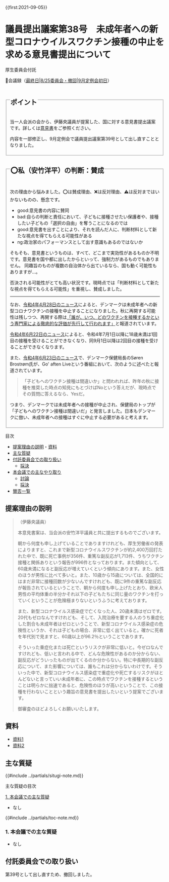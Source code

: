 {{first:2021-09-05}}

# 議員提出議案第38号　未成年者への新型コロナウイルスワクチン接種の中止を求める意見書提出について

<i class="fa fa-gavel" aria-hidden="true"></i> 厚生委員会付託

<p id="read-kaigiroku">📄会議録（<a href="https://ssp.kaigiroku.net/tenant/kodaira/SpMinuteView.html?council_id=1225&schedule_id=6&minute_id=133&is_search=true">最終日</a>|<a href="https://ssp.kaigiroku.net/tenant/kodaira/SpMinuteView.html?council_id=1239&schedule_id=2&minute_id=4&is_search=true">8/25委員会・撤回</a>|<a href="https://ssp.kaigiroku.net/tenant/kodaira/SpMinuteView.html?council_id=1240&schedule_id=2&minute_id=575&is_search=true">9月定例会初日</a>）</p>

<fieldset class="pnt">
  <legend><h2>ポイント</h2></legend>

当一人会派の会から、伊藤央議員が提案した、国に対する意見書提出議案です。詳しくは[意見書](./20210608_giin-gian-38-ikensyo.pdf)をご参照ください。

内容を一部修正し、9月定例会で議員提出議案第39号として出し直すこととなりました。

</fieldset>

<fieldset class="sanpi">
  <legend><h2>⭕️私（安竹洋平）の判断：賛成</h2></legend>

次の理由から悩みました。⭕️は賛成理由、❌は反対理由、⚠️は反対まではいかないものの、懸念です。

- good:意見書の内容に賛同
- bad:自らの判断と責任において、子どもに接種させたい保護者や、接種したい子どもの「選択の自由」を奪うことになるのでは
- good:意見書を出すことにより、それを読んだ人に、判断材料として新たな視点を得てもらえる可能性がある
- ng:政治家のパフォーマンスとして出す意識もあるのではないか

そもそも、意見書というものは、すべて、どこまで実効性があるものか不明です。意見書を国や都に出したからといって、強制力があるものでもありません。
同趣旨のものが複数の自治体から出ているなら、国も動く可能性もありますが…。

否決される可能性がとても高い状況です。現時点では「判断材料として新たな視点を得てもらえる可能性」を重視し、賛成しました。

---

なお、[令和4年4月28日のニュース](https://www.cnbc.com/2022/04/28/denmark-the-first-country-to-halt-its-covid-vaccination-program.html?__source=sharebar|twitter&par=sharebar)によると、デンマークは未成年者への新型コロナワクチンの接種を中止することになりました。秋に再開する可能性は残しつつ、再開する際は[「誰が、いつ、どのワクチンを接種するかという専門家による徹底的な評価が先行して行われます」](https://www.telegraph.co.uk/world-news/2022/04/26/denmark-becomes-first-country-suspend-covid-vaccine-programme/)と報道されています。

[令和4年6月22日のニュース](https://www.sst.dk/da/corona/vaccination)によると、令和4年7月1日以降に18歳未満は1回目の接種を受けることができなくなり、同9月1日以降は2回目の接種を受けることができなくなります。

また、[令和4年6月23日のニュース](https://nyheder.tv2.dk/2022-06-23-mette-frederiksen-staar-ved-beslutning-om-at-vaccinere-boern?fbclid=IwAR2IU0ntCa9tO7lDp3KEBV9p1hjYrQZ2g1j1Z84CPqQGtS6QCw11o69fFUo)で、デンマーク保健局長のSøren Brostrøm氏が、Go' aften Liveという番組において、次のように述べたと報道されています。

> 「子どもへのワクチン接種は間違いか」と問われれば、昨年の秋に接種を推奨した時点の知見にもとづけばNoという答えだが、現時点でその質問に答えるなら、Yesだ。

つまり、デンマークでは未成年者への接種が中止され、保健局のトップが「子どもへのワクチン接種は間違いだ」と発言しました。日本もデンマークに倣い、未成年者への接種はすぐに中止する必要があると考えます。

</fieldset>

<div class="toc">

目次

- [提案理由の説明](#提案理由の説明)・[資料](#資料)
- [主な質疑](#主な質疑)
- [付託委員会での取り扱い](#付託委員会での取り扱い)
  - [採決](#採決)
- [本会議での主なやり取り](#本会議での主なやり取り)
  - [討論](#討論)
  - [採決](#採決-1)
- [賛否一覧](#賛否一覧)

</div>

## 提案理由の説明
> （伊藤央議員）
>
> 本意見書案は、当会派の安竹洋平議員と共に提出するものでございます。
>
>朝から何度も申し上げていることでありますけれども、厚生労働省の発表によりますと、これまで新型コロナウイルスワクチンが約2,400万回打たれた中で、既に死亡事例が356件、重篤な副反応が1,713件、うちワクチン接種と関係ありという報告が996件となっております。また傾向として、60歳未満になると副反応が増えていくという傾向にあります。また、女性のほうが男性に比べて多いと。また、10歳から15歳については、全国的にはまだ非常に接種回数が少ないんですけれども、既に9件の重篤な副反応が報告されているということで、朝から何度も申し上げたとおり、欧米人男性の平均体重の半分かそれ以下の子どもたちに同じ量のワクチンを打っていくということが危険極まりないというふうに考えております。
>
>また、新型コロナウイルス感染症で亡くなった人、20歳未満はゼロです。20代もゼロなんですけれども、そして、入院治療を要する人のうち重症化した割合も未成年者はゼロということで、新型コロナウイルス感染症の危険性というか、それは子どもの場合、非常に低く出ていると。確かに死者を年代別で見ますと、60歳以上が96.2％ということであります。
>
>そういった重症化または死亡というリスクが非常に低いと。今ゼロなんですけれども、低いと言われる中で、どんな危険性があるのか分からない、副反応がどういったものが出てくるのか分からない。特に中長期的な副反応について、また影響については、誰もこれは分からないわけです。そういった中で、新型コロナウイルス感染症で重症化や死亡するリスクがほとんどないと言っていい未成年者に、この時点でワクチンを接種するということは明らかに拙速であると、危険性のほうが高いということで、この接種を行わないことという趣旨の意見書を提出したいという提案でございます。
>
>御審査のほどよろしくお願いいたします。


## 資料
- [資料1](https://ssp.kaigiroku.net/tenant/kodaira/SpMaterial.html?tenant_id=165&power_user=false&view_years=&council_id=1228&schedule_id=4&minute_id=1&is_search=true)
- [資料2](https://ssp.kaigiroku.net/tenant/kodaira/SpMaterial.html?tenant_id=165&power_user=false&view_years=&council_id=1228&schedule_id=9&minute_id=1&is_search=true)

<div class="ippan-situgi">

## 主な質疑
{{#include ../partials/situgi-note.md}}


<div class="toc">

主な質疑の目次

[1. 本会議での主な質疑](#1-本会議での主な質疑)

- なし

{{#include ../partials/toc-note.md}}

</div>

### 1. 本会議での主な質疑
- なし


</div>

## 付託委員会での取り扱い

第39号として出し直すため、撤回しました。

